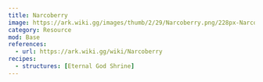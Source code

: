 ```yaml
---
title: Narcoberry
image: https://ark.wiki.gg/images/thumb/2/29/Narcoberry.png/228px-Narcoberry.png
category: Resource
mod: Base
references:
  - url: https://ark.wiki.gg/wiki/Narcoberry
recipes:
  - structures: [Eternal God Shrine]
---
```

